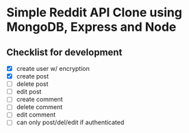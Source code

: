 # Simple Reddit API Clone using MongoDB, Express and Node

## Checklist for development
- [x] create user w/ encryption
- [x] create post 
- [ ] delete post 
- [ ] edit post 
- [ ] create comment 
- [ ] delete comment 
- [ ] edit comment 
- [ ] can only post/del/edit if authenticated 
